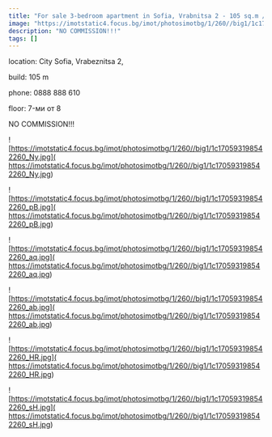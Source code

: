 ```yaml
---
title: "For sale 3-bedroom apartment in Sofia, Vrabnitsa 2 - 105 sq.m / 176500 EUR :: imot.bg Ad"
image: "https://imotstatic4.focus.bg/imot/photosimotbg/1/260//big1/1c170593198542260_U6.jpg"
description: "NO COMMISSION!!!"
tags: []
---
```


location: City Sofia, Vrabeznitsa 2,

build: 105 m

phone: 0888 888 610

floor: 7-ми от 8

NO COMMISSION!!!


![https://imotstatic4.focus.bg/imot/photosimotbg/1/260//big1/1c170593198542260_Ny.jpg]( https://imotstatic4.focus.bg/imot/photosimotbg/1/260//big1/1c170593198542260_Ny.jpg)


![https://imotstatic4.focus.bg/imot/photosimotbg/1/260//big1/1c170593198542260_pB.jpg]( https://imotstatic4.focus.bg/imot/photosimotbg/1/260//big1/1c170593198542260_pB.jpg)


![https://imotstatic4.focus.bg/imot/photosimotbg/1/260//big1/1c170593198542260_aq.jpg]( https://imotstatic4.focus.bg/imot/photosimotbg/1/260//big1/1c170593198542260_aq.jpg)


![https://imotstatic4.focus.bg/imot/photosimotbg/1/260//big1/1c170593198542260_ab.jpg]( https://imotstatic4.focus.bg/imot/photosimotbg/1/260//big1/1c170593198542260_ab.jpg)


![https://imotstatic4.focus.bg/imot/photosimotbg/1/260//big1/1c170593198542260_HR.jpg]( https://imotstatic4.focus.bg/imot/photosimotbg/1/260//big1/1c170593198542260_HR.jpg)


![https://imotstatic4.focus.bg/imot/photosimotbg/1/260//big1/1c170593198542260_sH.jpg]( https://imotstatic4.focus.bg/imot/photosimotbg/1/260//big1/1c170593198542260_sH.jpg)


